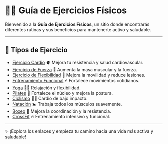 # 🏋️‍♂️ Guía de Ejercicios Físicos

Bienvenido a la **Guía de Ejercicios Físicos**, un sitio donde encontrarás diferentes rutinas y sus beneficios para mantenerte activo y saludable.

---

## 📌 Tipos de Ejercicio

- [Ejercicio Cardio](ejercicios/cardio.md) 🫀 Mejora tu resistencia y salud cardiovascular.
- [Ejercicio de Fuerza](ejercicios/fuerza.md) 💪 Aumenta la masa muscular y la fuerza.
- [Ejercicio de Flexibilidad](ejercicios/flexibilidad.md) 🤸 Mejora la movilidad y reduce lesiones.
- [Entrenamiento Funcional](ejercicios/entrenamiento_funcional.md) ⚡ Fortalece movimientos cotidianos.
- [Yoga](ejercicios/yoga.md) 🧘‍♀️ Relajación y flexibilidad.
- [Pilates](ejercicios/pilates.md) 🔄 Fortalece el núcleo y mejora la postura.
- [Ciclismo](ejercicios/ciclismo.md) 🚴‍♂️ Cardio de bajo impacto.
- [Natación](ejercicios/natacion.md) 🏊 Trabaja todos los músculos suavemente.
- [Boxeo](ejercicios/boxeo.md) 🥊 Mejora la coordinación y la resistencia.
- [CrossFit](ejercicios/crossfit.md) 🔥 Entrenamiento intensivo y funcional.

---

✨ ¡Explora los enlaces y empieza tu camino hacia una vida más activa y saludable!
